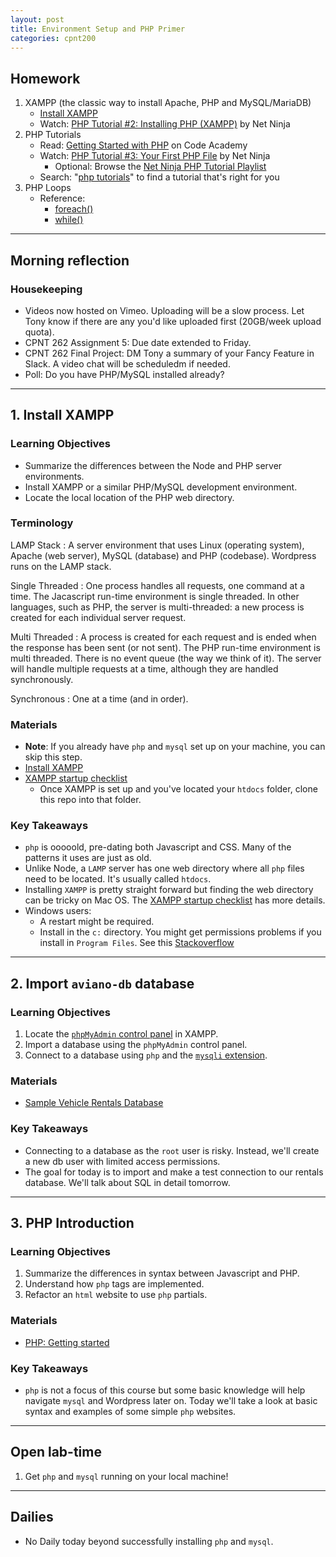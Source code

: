 ```yaml
---
layout: post
title: Environment Setup and PHP Primer
categories: cpnt200
---
```


## Homework
1. XAMPP (the classic way to install Apache, PHP and MySQL/MariaDB)
    - [Install XAMPP](https://www.apachefriends.org/index.html)
    - Watch: [PHP Tutorial #2: Installing PHP (XAMPP)](https://www.youtube.com/watch?v=3B-CnezwEeo) by Net Ninja 
2. PHP Tutorials
    - Read: [Getting Started with PHP](https://www.codecademy.com/learn/learn-php/modules/getting-started-with-php/cheatsheet) on Code Academy
    - Watch: [PHP Tutorial #3: Your First PHP File](https://www.youtube.com/watch?v=ABcXbZLm5G8) by Net Ninja
        - Optional: Browse the [Net Ninja PHP Tutorial Playlist](https://www.youtube.com/watch?v=pWG7ajC_OVo&list=PL4cUxeGkcC9gksOX3Kd9KPo-O68ncT05o)
    - Search: "[php tutorials](https://www.google.com/search?q=php+tutorial)" to find a tutorial that's right for you
3. PHP Loops
    - Reference: 
        - [foreach()](https://www.php.net/manual/en/control-structures.foreach.php)
        - [while()](https://www.php.net/manual/en/control-structures.while.php)

---

## Morning reflection
### Housekeeping
- Videos now hosted on Vimeo. Uploading will be a slow process. Let Tony know if there are any you'd like uploaded first (20GB/week upload quota).
- CPNT 262 Assignment 5: Due date extended to Friday.
- CPNT 262 Final Project: DM Tony a summary of your Fancy Feature in Slack. A video chat will be scheduledm if needed.
- Poll: Do you have PHP/MySQL installed already?

---

## 1. Install XAMPP
### Learning Objectives
- Summarize the differences between the Node and PHP server environments.
- Install XAMPP or a similar PHP/MySQL development environment.
- Locate the local location of the PHP web directory.

### Terminology
LAMP Stack
: A server environment that uses Linux (operating system), Apache (web server), MySQL (database) and PHP (codebase). Wordpress runs on the LAMP stack.

Single Threaded
: One process handles all requests, one command at a time. The Jacascript run-time environment is single threaded. In other languages, such as PHP, the server is multi-threaded: a new process is created for each individual server request.

Multi Threaded
: A process is created for each request and is ended when the response has been sent (or not sent). The PHP run-time environment is multi threaded. There is no event queue (the way we think of it). The server will handle multiple requests at a time, although they are handled synchronously.

Synchronous
: One at a time (and in order).

### Materials
- **Note**: If you already have `php` and `mysql` set up on your machine, you can skip this step.
- [Install XAMPP](https://www.apachefriends.org/index.html)
- [XAMPP startup checklist](https://github.com/sait-wbdv/php-sample-code/)
    - Once XAMPP is set up and you've located your `htdocs` folder, clone this repo into that folder.

### Key Takeaways
- `php` is ooooold, pre-dating both Javascript and CSS. Many of the patterns it uses are just as old.
- Unlike Node, a `LAMP` server has one web directory where all `php` files need to be located. It's usually called `htdocs`.
- Installing `XAMPP` is pretty straight forward but finding the web directory can be tricky on Mac OS. The [XAMPP startup checklist](https://github.com/sait-wbdv/php-sample-code/) has more details.
- Windows users:
  - A restart might be required.
  - Install in the `c:` directory. You might get permissions problems if you install in `Program Files`. See this [Stackoverflow](https://stackoverflow.com/questions/26208848/xampp-installation-on-win-8-1-with-uac-warning)

---

## 2. Import `aviano-db` database
### Learning Objectives
1. Locate the [`phpMyAdmin` control panel](https://docs.phpmyadmin.net/en/latest/) in XAMPP.
2. Import a database using the `phpMyAdmin` control panel.
3. Connect to a database using `php` and the [`mysqli` extension](https://www.php.net/manual/en/book.mysqli.php).

### Materials
- [Sample Vehicle Rentals Database](https://github.com/sait-wbdv/php-sample-code/tree/main/mysql/rentals)

### Key Takeaways
- Connecting to a database as the `root` user is risky. Instead, we'll create a new db user with limited access permissions.
- The goal for today is to import and make a test connection to our rentals database. We'll talk about SQL in detail tomorrow.

---

## 3. PHP Introduction
### Learning Objectives
1. Summarize the differences in syntax between Javascript and PHP.
2. Understand how `php` tags are implemented.
3. Refactor an `html` website to use `php` partials.

### Materials
- [PHP: Getting started](https://github.com/sait-wbdv/php-sample-code/tree/main/php)

### Key Takeaways
- `php` is not a focus of this course but some basic knowledge will help navigate `mysql` and Wordpress later on. Today we'll take a look at basic syntax and examples of some simple `php` websites.

---

## Open lab-time
1. Get `php` and `mysql` running on your local machine!

---

## Dailies
- No Daily today beyond successfully installing `php` and `mysql`. 